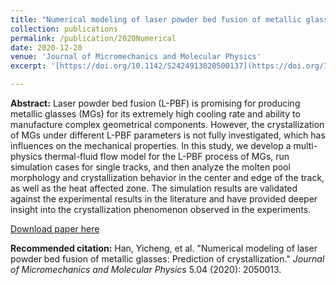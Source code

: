 ```yaml
---
title: "Numerical modeling of laser powder bed fusion of metallic glasses: Prediction of crystallization"
collection: publications
permalink: /publication/2020Numerical
date: 2020-12-20
venue: 'Journal of Micromechanics and Molecular Physics'
excerpt: '[https://doi.org/10.1142/S2424913020500137](https://doi.org/10.1142/S2424913020500137)'

---
```

<b>Abstract:</b>
Laser powder bed fusion (L-PBF) is promising for producing metallic glasses (MGs) for its extremely high cooling rate and ability to manufacture complex geometrical components. However, the crystallization of MGs under different L-PBF parameters is not fully investigated, which has influences on the mechanical properties. In this study, we develop a multi-physics thermal-fluid flow model for the L-PBF process of MGs, run simulation cases for single tracks, and then analyze the molten pool morphology and crystallization behavior in the center and edge of the track, as well as the heat affected zone. The simulation results are validated against the experimental results in the literature and have provided deeper insight into the crystallization phenomenon observed in the experiments.

[Download paper here](https://www.worldscientific.com/doi/abs/10.1142/S2424913020500137)

<b>Recommended citation:</b>
Han, Yicheng, et al. "Numerical modeling of laser powder bed fusion of metallic glasses: Prediction of crystallization." <i>Journal of Micromechanics and Molecular Physics</i> 5.04 (2020): 2050013.
